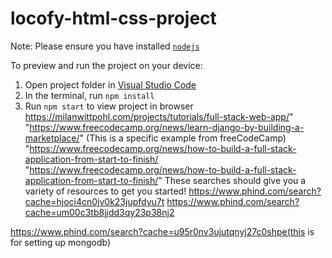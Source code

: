 
  # locofy-html-css-project

  Note: Please ensure you have installed <code><a href="https://nodejs.org/en/download/">nodejs</a></code>

  To preview and run the project on your device:
  1) Open project folder in <a href="https://code.visualstudio.com/download">Visual Studio Code</a>
  2) In the terminal, run `npm install`
  3) Run `npm start` to view project in browser
  https://milanwittpohl.com/projects/tutorials/full-stack-web-app/"
"https://www.freecodecamp.org/news/learn-django-by-building-a-marketplace/" (This is a specific example from freeCodeCamp)
"https://www.freecodecamp.org/news/how-to-build-a-full-stack-application-from-start-to-finish/
"https://www.freecodecamp.org/news/how-to-build-a-full-stack-application-from-start-to-finish/"
These searches should give you a variety of resources to get you started!
https://www.phind.com/search?cache=hjoci4cn0jv0k23jupfdyu7t
https://www.phind.com/search?cache=um00c3tb8jjdd3qy23p38nj2



https://www.phind.com/search?cache=u95r0nv3ujutqnyj27c0shpe(this is for setting up mongodb)
